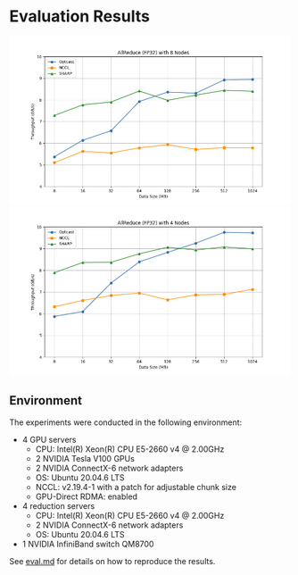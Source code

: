 # Evaluation Results

![eval_result_8ranks_fp32](./eval_result_8ranks_fp32.png)![eval_result_4ranks_fp32](./eval_result_4ranks_fp32.png)

## Environment

The experiments were conducted in the following environment:

- 4 GPU servers
    - CPU: Intel(R) Xeon(R) CPU E5-2660 v4 @ 2.00GHz
    - 2 NVIDIA Tesla V100 GPUs
    - 2 NVIDIA ConnectX-6 network adapters
    - OS: Ubuntu 20.04.6 LTS
    - NCCL: v2.19.4-1 with a patch for adjustable chunk size
    - GPU-Direct RDMA: enabled
- 4 reduction servers
    - CPU: Intel(R) Xeon(R) CPU E5-2660 v4 @ 2.00GHz
    - 2 NVIDIA ConnectX-6 network adapters
    - OS: Ubuntu 20.04.6 LTS
- 1 NVIDIA InfiniBand switch QM8700

See [eval.md](./eval.md) for details on how to reproduce the results.
